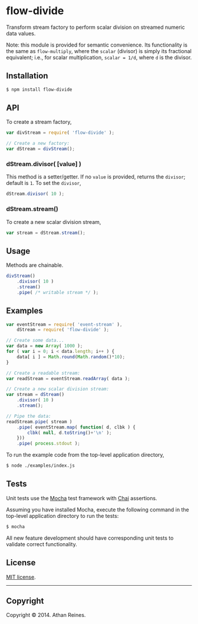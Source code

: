 flow-divide
===========

Transform stream factory to perform scalar division on streamed numeric data values.

Note: this module is provided for semantic convenience. Its functionality is the same as `flow-multiply`, where the `scalar` (divisor) is simply its fractional equivalent; i.e., for scalar multiplication, `scalar = 1/d`, where `d` is the divisor.


## Installation

``` bash
$ npm install flow-divide
```

## API

To create a stream factory,

``` javascript
var divStream = require( 'flow-divide' );

// Create a new factory:
var dStream = divStream();
```

### dStream.divisor( [value] )

This method is a setter/getter. If no `value` is provided, returns the `divisor`; default is `1`. To set the `divisor`,

``` javascript
dStream.divisor( 10 );
```

### dStream.stream()

To create a new scalar division stream,

``` javascript
var stream = dStream.stream();
```


## Usage

Methods are chainable.

``` javascript
divStream()
	.divisor( 10 )
	.stream()
	.pipe( /* writable stream */ );
```


## Examples

``` javascript
var eventStream = require( 'event-stream' ),
	dStream = require( 'flow-divide' );

// Create some data...
var data = new Array( 1000 );
for ( var i = 0; i < data.length; i++ ) {
	data[ i ] = Math.round(Math.random()*10);
}

// Create a readable stream:
var readStream = eventStream.readArray( data );

// Create a new scalar division stream:
var stream = dStream()
	.divisor( 10 )
	.stream();

// Pipe the data:
readStream.pipe( stream )
	.pipe( eventStream.map( function( d, clbk ) {
		clbk( null, d.toString()+'\n' );
	}))
	.pipe( process.stdout );
```

To run the example code from the top-level application directory,

``` bash
$ node ./examples/index.js
```


## Tests

Unit tests use the [Mocha](http://visionmedia.github.io/mocha) test framework with [Chai](http://chaijs.com) assertions.

Assuming you have installed Mocha, execute the following command in the top-level application directory to run the tests:

``` bash
$ mocha
```

All new feature development should have corresponding unit tests to validate correct functionality.


## License

[MIT license](http://opensource.org/licenses/MIT). 


---
## Copyright

Copyright &copy; 2014. Athan Reines.

